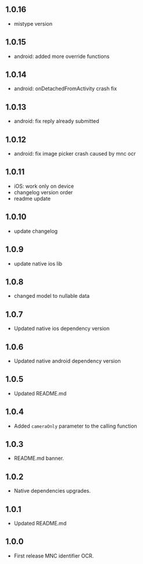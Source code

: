 ## 1.0.16

* mistype version

## 1.0.15

* android: added more override functions

## 1.0.14

* android: onDetachedFromActivity crash fix

## 1.0.13

* android: fix reply already submitted

## 1.0.12

* android: fix image picker crash caused by mnc ocr

## 1.0.11

* iOS: work only on device
* changelog version order
* readme update

## 1.0.10

* update changelog

## 1.0.9

* update native ios lib

## 1.0.8

* changed model to nullable data

## 1.0.7

* Updated native ios dependency version

## 1.0.6

* Updated native android dependency version

## 1.0.5

* Updated README.md

## 1.0.4

* Added `cameraOnly` parameter to the calling function

## 1.0.3

* README.md banner.

## 1.0.2

* Native dependencies upgrades.

## 1.0.1

* Updated README.md

## 1.0.0

* First release MNC identifier OCR.



